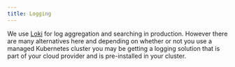 ```yaml
---
title: Logging
---
```


We use [Loki](https://grafana.com/oss/loki/) for log aggregation and searching
in production. However there are many alternatives here and depending on whether
or not you use a managed Kubernetes cluster you may be getting a logging solution
that is part of your cloud provider and is pre-installed in your cluster.
